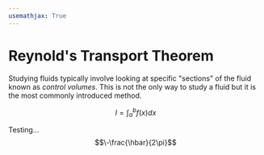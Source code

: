 ```yaml
---
usemathjax: True
---
```

# Reynold's Transport Theorem
Studying fluids typically involve looking at specific "sections" of the fluid known as *control volumes*. This is not the only way to study a fluid but it is the most commonly introduced method.

$$I = \int_{a}^{b}f(x)dx$$

Testing...
$$\-\frac{\hbar}{2\pi}$$
